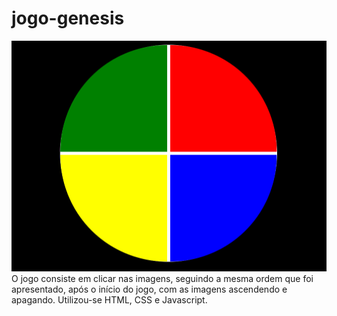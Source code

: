 # jogo-genesis
![Alt text](capa_jogo_genesis.png?raw=true "genesis")
O jogo consiste em clicar nas imagens, seguindo a mesma ordem que foi apresentado, após o início do jogo,  com as imagens ascendendo e apagando.
Utilizou-se HTML, CSS e Javascript.
